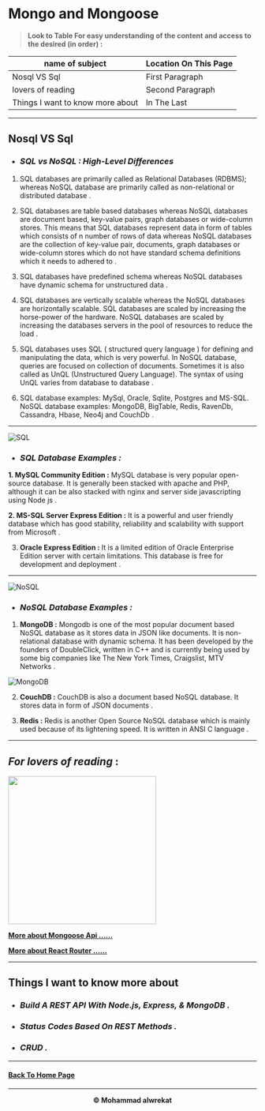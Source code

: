 # Mongo and Mongoose

> **Look to Table For easy understanding of the content and access to the desired (in order) :**

|name of subject      | Location On This Page|
|---------------------|---------------------|
|Nosql VS Sql|First Paragraph|
|lovers of reading|Second Paragraph|
|Things I want to know more about|In The Last|

---
## Nosql VS Sql

* ### ***SQL vs NoSQL : High-Level Differences*** 

1. SQL databases are primarily called as Relational Databases (RDBMS); whereas NoSQL database are primarily called as non-relational or distributed database .

2. SQL databases are table based databases whereas NoSQL databases are document based, key-value pairs, graph databases or wide-column stores. This means that SQL databases represent data in form of tables which consists of n number of rows of data whereas NoSQL databases are the collection of key-value pair, documents, graph databases or wide-column stores which do not have standard schema definitions which it needs to adhered to .

3. SQL databases have predefined schema whereas NoSQL databases have dynamic schema for unstructured data .

4. SQL databases are vertically scalable whereas the NoSQL databases are horizontally scalable. SQL databases are scaled by increasing the horse-power of the hardware. NoSQL databases are scaled by increasing the databases servers in the pool of resources to reduce the load .

5. SQL databases uses SQL ( structured query language ) for defining and manipulating the data, which is very powerful. In NoSQL database, queries are focused on collection of documents. Sometimes it is also called as UnQL (Unstructured Query Language). The syntax of using UnQL varies from database to database .

6. SQL database examples: MySql, Oracle, Sqlite, Postgres and MS-SQL. NoSQL database examples: MongoDB, BigTable, Redis, RavenDb, Cassandra, Hbase, Neo4j and CouchDb .

---

![SQL](https://archerpoint.com/wp-content/uploads/2016/08/SQL.jpg)

* ### ***SQL Database Examples :*** 

**1. MySQL Community Edition :** MySQL database is very popular open-source database. It is generally been stacked with apache and PHP, although it can be also stacked with nginx and server side javascripting using Node js .

**2. MS-SQL Server Express Edition :** It is a powerful and user friendly database which has good stability, reliability and scalability with support from Microsoft .

3. **Oracle Express Edition :** It is a limited edition of Oracle Enterprise Edition server with certain limitations. This database is free for development and deployment .

---

![NoSQL](https://media.geeksforgeeks.org/wp-content/cdn-uploads/20200915212058/Top-10-Open-Source-NoSQL-Databases-in-2020.png)

* ### ***NoSQL Database Examples :*** 

1. **MongoDB :** Mongodb is one of the most popular document based NoSQL database as it stores data in JSON like documents. It is non-relational database with dynamic schema. It has been developed by the founders of DoubleClick, written in C++ and is currently being used by some big companies like The New York Times, Craigslist, MTV Networks .

![MongoDB](https://community-cdn-digitalocean-com.global.ssl.fastly.net/variants/uCcwj4q1e8Tx91Ce5En11NdE/035575f2985fe451d86e717d73691e533a1a00545d7230900ed786341dc3c882)

2. **CouchDB :** CouchDB is also a document based NoSQL database. It stores data in form of JSON documents .

3. **Redis :** Redis is another Open Source NoSQL database which is mainly used because of its lightening speed. It is written in ANSI C language .


---
## ***For lovers of reading*** :

<img src='https://www.lovereading.co.uk/content/images/love-reading-generic-facebook-image.jpg' height='300'>


**[More about Mongoose Api ......](https://mongoosejs.com/docs/api.html#Model)**

**[More about React Router ......](https://reactrouter.com/web/api/BrowserRouter)**

---
## Things I want to know more about

* ### ***Build A REST API With Node.js, Express, & MongoDB .***

* ### ***Status Codes Based On REST Methods .***

* ### ***CRUD .***

---
#### [Back To Home Page](https://mhmadwrekat.github.io/reading-notes)

---
<b>
<p align="center">
© Mohammad alwrekat
</p>
